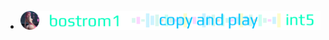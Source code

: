 - ![](https://raw.githubusercontent.com/cybercongress/prism/img-upload/components/1-molecules/neuron/big/hover.png)